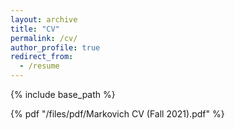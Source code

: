 ```yaml
---
layout: archive
title: "CV"
permalink: /cv/
author_profile: true
redirect_from:
  - /resume
---
```


{% include base_path %}

{% pdf "/files/pdf/Markovich CV (Fall 2021).pdf" %}
